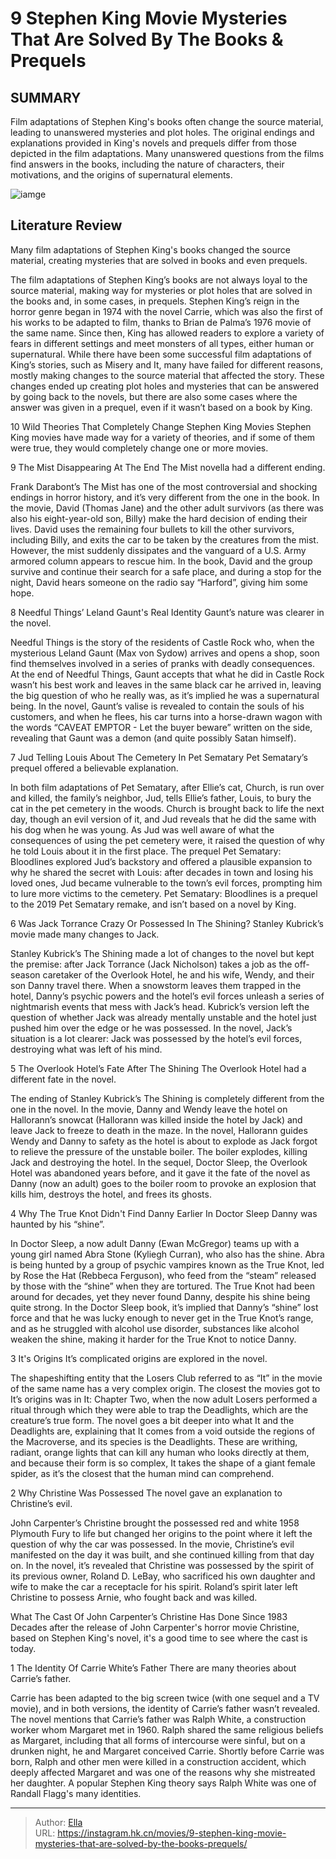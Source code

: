 # 9 Stephen King Movie Mysteries That Are Solved By The Books &amp; Prequels


## SUMMARY 


 Film adaptations of Stephen King&#39;s books often change the source material, leading to unanswered mysteries and plot holes. 
 The original endings and explanations provided in King&#39;s novels and prequels differ from those depicted in the film adaptations. 
 Many unanswered questions from the films find answers in the books, including the nature of characters, their motivations, and the origins of supernatural elements. 

![iamge](https://static1.srcdn.com/wordpress/wp-content/uploads/2024/01/stephen-king-with-a-background-of-book-pages-and-a-dark-blue-forest.jpeg)

## Literature Review

Many film adaptations of Stephen King&#39;s books changed the source material, creating mysteries that are solved in books and even prequels.




The film adaptations of Stephen King’s books are not always loyal to the source material, making way for mysteries or plot holes that are solved in the books and, in some cases, in prequels. Stephen King’s reign in the horror genre began in 1974 with the novel Carrie, which was also the first of his works to be adapted to film, thanks to Brian de Palma’s 1976 movie of the same name. Since then, King has allowed readers to explore a variety of fears in different settings and meet monsters of all types, either human or supernatural.
While there have been some successful film adaptations of King’s stories, such as Misery and It, many have failed for different reasons, mostly making changes to the source material that affected the story. These changes ended up creating plot holes and mysteries that can be answered by going back to the novels, but there are also some cases where the answer was given in a prequel, even if it wasn’t based on a book by King.
            
 
 10 Wild Theories That Completely Change Stephen King Movies 
Stephen King movies have made way for a variety of theories, and if some of them were true, they would completely change one or more movies.












 








 9  The Mist Disappearing At The End 
The Mist novella had a different ending.
        

Frank Darabont’s The Mist has one of the most controversial and shocking endings in horror history, and it’s very different from the one in the book. In the movie, David (Thomas Jane) and the other adult survivors (as there was also his eight-year-old son, Billy) make the hard decision of ending their lives. David uses the remaining four bullets to kill the other survivors, including Billy, and exits the car to be taken by the creatures from the mist. However, the mist suddenly dissipates and the vanguard of a U.S. Army armored column appears to rescue him.
In the book, David and the group survive and continue their search for a safe place, and during a stop for the night, David hears someone on the radio say “Harford”, giving him some hope.





 8  Needful Things’ Leland Gaunt&#39;s Real Identity 
Gaunt’s nature was clearer in the novel.
        

Needful Things is the story of the residents of Castle Rock who, when the mysterious Leland Gaunt (Max von Sydow) arrives and opens a shop, soon find themselves involved in a series of pranks with deadly consequences. At the end of Needful Things, Gaunt accepts that what he did in Castle Rock wasn’t his best work and leaves in the same black car he arrived in, leaving the big question of who he really was, as it’s implied he was a supernatural being.
In the novel, Gaunt’s valise is revealed to contain the souls of his customers, and when he flees, his car turns into a horse-drawn wagon with the words “CAVEAT EMPTOR - Let the buyer beware” written on the side, revealing that Gaunt was a demon (and quite possibly Satan himself).





 7  Jud Telling Louis About The Cemetery In Pet Sematary 
Pet Sematary’s prequel offered a believable explanation. 


 







In both film adaptations of Pet Sematary, after Ellie’s cat, Church, is run over and killed, the family’s neighbor, Jud, tells Ellie’s father, Louis, to bury the cat in the pet cemetery in the woods. Church is brought back to life the next day, though an evil version of it, and Jud reveals that he did the same with his dog when he was young. As Jud was well aware of what the consequences of using the pet cemetery were, it raised the question of why he told Louis about it in the first place.
The prequel Pet Sematary: Bloodlines explored Jud’s backstory and offered a plausible expansion to why he shared the secret with Louis: after decades in town and losing his loved ones, Jud became vulnerable to the town’s evil forces, prompting him to lure more victims to the cemetery.
Pet Sematary: Bloodlines is a prequel to the 2019 Pet Sematary remake, and isn’t based on a novel by King. 






 6  Was Jack Torrance Crazy Or Possessed In The Shining? 
Stanley Kubrick’s movie made many changes to Jack.
        

Stanley Kubrick’s The Shining made a lot of changes to the novel but kept the premise: after Jack Torrance (Jack Nicholson) takes a job as the off-season caretaker of the Overlook Hotel, he and his wife, Wendy, and their son Danny travel there. When a snowstorm leaves them trapped in the hotel, Danny’s psychic powers and the hotel’s evil forces unleash a series of nightmarish events that mess with Jack’s head. Kubrick’s version left the question of whether Jack was already mentally unstable and the hotel just pushed him over the edge or he was possessed. In the novel, Jack’s situation is a lot clearer: Jack was possessed by the hotel’s evil forces, destroying what was left of his mind.





 5  The Overlook Hotel’s Fate After The Shining 
The Overlook Hotel had a different fate in the novel.
        

The ending of Stanley Kubrick’s The Shining is completely different from the one in the novel. In the movie, Danny and Wendy leave the hotel on Hallorann’s snowcat (Hallorann was killed inside the hotel by Jack) and leave Jack to freeze to death in the maze. In the novel, Hallorann guides Wendy and Danny to safety as the hotel is about to explode as Jack forgot to relieve the pressure of the unstable boiler. The boiler explodes, killing Jack and destroying the hotel.
In the sequel, Doctor Sleep, the Overlook Hotel was abandoned years before, and it gave it the fate of the novel as Danny (now an adult) goes to the boiler room to provoke an explosion that kills him, destroys the hotel, and frees its ghosts.





 4  Why The True Knot Didn&#39;t Find Danny Earlier In Doctor Sleep 
Danny was haunted by his “shine”.


 







In Doctor Sleep, a now adult Danny (Ewan McGregor) teams up with a young girl named Abra Stone (Kyliegh Curran), who also has the shine. Abra is being hunted by a group of psychic vampires known as the True Knot, led by Rose the Hat (Rebbeca Ferguson), who feed from the “steam” released by those with the “shine” when they are tortured. The True Knot had been around for decades, yet they never found Danny, despite his shine being quite strong. In the Doctor Sleep book, it’s implied that Danny’s “shine” lost force and that he was lucky enough to never get in the True Knot’s range, and as he struggled with alcohol use disorder, substances like alcohol weaken the shine, making it harder for the True Knot to notice Danny.





 3  It&#39;s Origins 
It’s complicated origins are explored in the novel.
        

The shapeshifting entity that the Losers Club referred to as “It” in the movie of the same name has a very complex origin. The closest the movies got to It’s origins was in It: Chapter Two, when the now adult Losers performed a ritual through which they were able to trap the Deadlights, which are the creature’s true form. The novel goes a bit deeper into what It and the Deadlights are, explaining that It comes from a void outside the regions of the Macroverse, and its species is the Deadlights. These are writhing, radiant, orange lights that can kill any human who looks directly at them, and because their form is so complex, It takes the shape of a giant female spider, as it’s the closest that the human mind can comprehend.





 2  Why Christine Was Possessed 
The novel gave an explanation to Christine’s evil.


 







John Carpenter’s Christine brought the possessed red and white 1958 Plymouth Fury to life but changed her origins to the point where it left the question of why the car was possessed. In the movie, Christine’s evil manifested on the day it was built, and she continued killing from that day on. In the novel, it’s revealed that Christine was possessed by the spirit of its previous owner, Roland D. LeBay, who sacrificed his own daughter and wife to make the car a receptacle for his spirit. Roland’s spirit later left Christine to possess Arnie, who fought back and was killed.
            
 
 What The Cast Of John Carpenter’s Christine Has Done Since 1983 
Decades after the release of John Carpenter&#39;s horror movie Christine, based on Stephen King&#39;s novel, it&#39;s a good time to see where the cast is today.








 1  The Identity Of Carrie White’s Father 
There are many theories about Carrie’s father.
        

Carrie has been adapted to the big screen twice (with one sequel and a TV movie), and in both versions, the identity of Carrie’s father wasn’t revealed. The novel mentions that Carrie’s father was Ralph White, a construction worker whom Margaret met in 1960. Ralph shared the same religious beliefs as Margaret, including that all forms of intercourse were sinful, but on a drunken night, he and Margaret conceived Carrie. Shortly before Carrie was born, Ralph and other men were killed in a construction accident, which deeply affected Margaret and was one of the reasons why she mistreated her daughter.
A popular Stephen King theory says Ralph White was one of Randall Flagg&#39;s many identities. 


---

> Author: [Ella](https://instagram.hk.cn/)  
> URL: https://instagram.hk.cn/movies/9-stephen-king-movie-mysteries-that-are-solved-by-the-books-prequels/  

